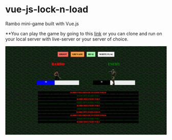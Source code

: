 # vue-js-lock-n-load
Rambo mini-game built with Vue.js

**You can play the game by going to this [link](http://debonair-pear.surge.sh/) or you can clone and run on your local server with live-server or your server of choice.

![Settings Window](./images/lock-n-load.png)
